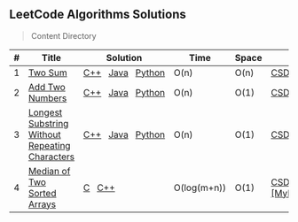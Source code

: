 ## LeetCode Algorithms Solutions

> Content Directory

|#|Title|Solution|Time|Space|Note|
|---|---|---|---|---|---|
|1|[Two Sum](https://leetcode.com/problems/two-sum/#/description)|[C++](https://github.com/htdwade/LeetCode/blob/master/1.TwoSum/TwoSum.cpp)&nbsp;&nbsp;&nbsp;[Java](https://github.com/htdwade/LeetCode/blob/master/1.TwoSum/Solution.java)&nbsp;&nbsp;&nbsp;[Python](https://github.com/htdwade/LeetCode/blob/master/1.TwoSum/TwoSum.py)|O(n)|O(n)|[CSDN](http://blog.csdn.net/u013507678/article/details/53870274)&nbsp;&nbsp;&nbsp;[MyBlog](http://hutao.space/2017/05/05/TwoSum/)|
|2|[Add Two Numbers](https://leetcode.com/problems/add-two-numbers/#/description)|[C++](https://github.com/htdwade/LeetCode/blob/master/2.AddTwoNumbers/AddTwoNumbers.cpp)&nbsp;&nbsp;&nbsp;[Java](https://github.com/htdwade/LeetCode/blob/master/2.AddTwoNumbers/Solution.java)&nbsp;&nbsp;&nbsp;[Python](https://github.com/htdwade/LeetCode/blob/master/2.AddTwoNumbers/AddTwoNumbers.py)|O(n)|O(1)|[CSDN](http://blog.csdn.net/u013507678/article/details/71411551)&nbsp;&nbsp;&nbsp;[MyBlog](http://hutao.space/2017/05/08/AddTwoNumbers/)|
|3|[Longest Substring Without Repeating Characters](https://leetcode.com/problems/longest-substring-without-repeating-characters/#/description)|[C++](https://github.com/htdwade/LeetCode/blob/master/3.LongestSubstringWithoutRepeatingCharacters/LongestSubstringWithoutRepeatingCharacters.cpp)&nbsp;&nbsp;&nbsp;[Java](https://github.com/htdwade/LeetCode/blob/master/3.LongestSubstringWithoutRepeatingCharacters/Solution.java)&nbsp;&nbsp;&nbsp;[Python](https://github.com/htdwade/LeetCode/blob/master/3.LongestSubstringWithoutRepeatingCharacters/LongestSubstringWithoutRepeatingCharacters.py)|O(n)|O(1)|[CSDN](http://blog.csdn.net/u013507678/article/details/71534506)&nbsp;&nbsp;&nbsp;[MyBlog](http://hutao.space/2017/05/10/LongestSubstringWithoutRepeatingCharacters/)|
|4|[Median of Two Sorted Arrays](https://leetcode.com/problems/median-of-two-sorted-arrays/#/description)|[C](https://github.com/htdwade/LeetCode/blob/master/4.MedianOfTwoSortedArrays/MedianOfTwoSortedArrays.c)&nbsp;&nbsp;&nbsp;[C++](https://github.com/htdwade/LeetCode/blob/master/4.MedianOfTwoSortedArrays/MedianOfTwoSortedArrays.cpp)|O(log(m+n))|O(1)|[CSDN](http://blog.csdn.net/u013507678/article/details/72355767)&http://blog.csdn.net/u013507678/article/details/72355767nbsp;&nbsp;&nbsp;[MyBlog](http://hutao.space/2017/05/17/MedianOfTwoSortedArrays/)|

